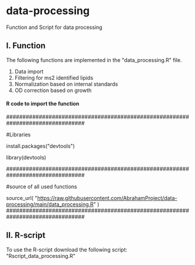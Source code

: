 # data-processing
Function and Script for data processing

## I. Function

The following functions are implemented in the "data_processing.R" file.

1) Data import
2) Filtering for ms2 identified lipids
3) Normalization based on internal standards
4) OD correction based on growth

#### R code to import the function

################################################################################

#Libraries

install.packages("devtools")

library(devtools)

################################################################################

#source of all used functions

source_url( "https://raw.githubusercontent.com/AbrahamProject/data-processing/main/data_processing.R" )
################################################################################

## II. R-script

To use the R-script download the following script: "Rscript_data_processing.R"

